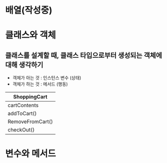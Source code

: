 # 배열(작성중)

# 클래스와 객체

## 클래스를 설계할 때, 클래스 타입으로부터 생성되는 객체에 대해 생각하기
- 객체가 아는 것 : 인스턴스 변수 (상태)
- 객체가 하는 것 : 메서드 (행동)

|**ShoppingCart**|     
|------------|
|cartContents|
|addToCart()|
|RemoveFromCart()|
|checkOut()|


# 변수와 메서드
